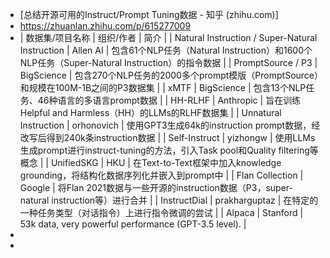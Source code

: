 - [总结开源可用的Instruct/Prompt Tuning数据 - 知乎 (zhihu.com)]
- https://zhuanlan.zhihu.com/p/615277009
- | 数据集/项目名称 | 组织/作者 | 简介 |
  | Natural Instruction / Super-Natural Instruction | Allen AI | 包含61个NLP任务（Natural Instruction）和1600个NLP任务（Super-Natural Instruction）的指令数据 |
  | PromptSource / P3 | BigScience | 包含270个NLP任务的2000多个prompt模版（PromptSource）和规模在100M-1B之间的P3数据集 |
  | xMTF | BigScience | 包含13个NLP任务、46种语言的多语言prompt数据 |
  | HH-RLHF | Anthropic | 旨在训练Helpful and Harmless（HH）的LLMs的RLHF数据集 |
  | Unnatural Instruction | orhonovich | 使用GPT3生成64k的instruction prompt数据，经改写后得到240k条instruction数据 |
  | Self-Instruct | yizhongw | 使用LLMs生成prompt进行instruct-tuning的方法，引入Task pool和Quality filtering等概念 |
  | UnifiedSKG | HKU | 在Text-to-Text框架中加入knowledge grounding，将结构化数据序列化并嵌入到prompt中 |
  | Flan Collection | Google | 将Flan 2021数据与一些开源的instruction数据（P3，super-natural instruction等）进行合并 |
  | InstructDial | prakharguptaz | 在特定的一种任务类型（对话指令）上进行指令微调的尝试 |
  | Alpaca | Stanford | 53k data, very powerful performance (GPT-3.5 level). |
-
-